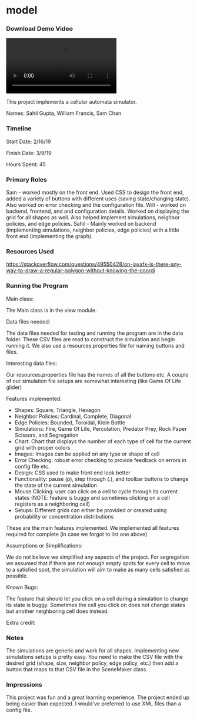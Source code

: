 model
====

### Download Demo Video
![Demo](Small%20Demo.mov?raw=true)

This project implements a cellular automata simulator.

Names: Sahil Gupta, William Francis, Sam Chan

### Timeline

Start Date: 2/16/19

Finish Date: 3/9/19

Hours Spent: 45

### Primary Roles

Sam - worked mostly on the front end. Used CSS to design the front end, added a variety of buttons with 
different uses (saving state/changing state). Also worked on error checking and the configuration file.
Will - worked on backend, frontend, and and configuration details. Worked on displaying the grid for all
shapes as well. Also helped implement simulations, neighbor policies, and edge policies.
Sahil - Mainly worked on backend (implementing simulations, neighbor policies, edge policies) with 
a little front end (implementing the graph).

### Resources Used

https://stackoverflow.com/questions/49550428/on-javafx-is-there-any-way-to-draw-a-regular-polygon-without-knowing-the-coordi


### Running the Program

Main class: 

The Main class is in the view module.

Data files needed: 

The data files needed for testing and running the program are in the data folder. These CSV files are
read to construct the simulation and begin running it. We also use a resources.properties file for naming 
buttons and files.

Interesting data files:

Our resources.properties file has the names of all the buttons etc. A couple of our simulation file setups
are somewhat interesting (like Game Of Life glider)

Features implemented:

* Shapes: Square, Triangle, Hexagon
* Neighbor Policies: Cardinal, Complete, Diagonal
* Edge Policies: Bounded, Toroidal, Klein Bottle
* Simulations: Fire, Game Of Life, Percolation, Predator Prey, Rock Paper Scissors, and Segregation
* Chart: Chart that displays the number of each type of cell for the current grid with proper colors
* Images: Images can be applied on any type or shape of cell
* Error Checking: robust error checking to provide feedback on errors in config file etc.
* Design: CSS used to make front end look better
* Functionality: pause (p), step through (.), and toolbar buttons to change the state of the current simulation
* Mouse Clicking: user can click on a cell to cycle through its current states (NOTE: feature is buggy
and sometimes clicking on a cell registers as a neighboring cell)
* Setups: Different grids can either be provided or created using probability or concentration distributions

These are the main features implemented. We implemented all features required for complete (in case we forgot
to list one above) 

Assumptions or Simplifications:

We do not believe we simplified any aspects of the project. 
For segregation we assumed that if there are not enough empty spots for every cell to move to a satisfied spot, 
the simulation will aim to make as many cells satisfied as possible.

Known Bugs:

The feature that should let you click on a cell during a simulation to change its state is buggy. Sometimes
the cell you click on does not change states but another neighboring cell does instead.

Extra credit:


### Notes

The simulations are generic and work for all shapes. Implementing new simulations setups is pretty easy. 
You need to make the CSV file with the desired grid (shape, size, neighbor policy, edge policy, etc.) then 
add a button that maps to that CSV file in the SceneMaker class.

### Impressions

This project was fun and a great learning experience. The project ended up being easier than expected.
I would've preferred to use XML files than a config file.

